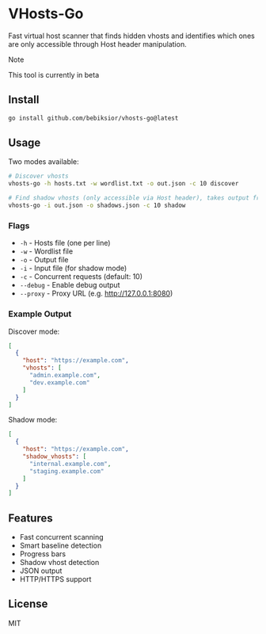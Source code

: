 # VHosts-Go

Fast virtual host scanner that finds hidden vhosts and identifies which ones are only accessible through Host header manipulation.

> [!NOTE]
> This tool is currently in beta


## Install
```bash
go install github.com/bebiksior/vhosts-go@latest
```

## Usage
Two modes available:

```bash
# Discover vhosts
vhosts-go -h hosts.txt -w wordlist.txt -o out.json -c 10 discover

# Find shadow vhosts (only accessible via Host header), takes output from discover mode as input
vhosts-go -i out.json -o shadows.json -c 10 shadow
```

### Flags
- `-h` - Hosts file (one per line)
- `-w` - Wordlist file
- `-o` - Output file
- `-i` - Input file (for shadow mode)
- `-c` - Concurrent requests (default: 10)
- `--debug` - Enable debug output
- `--proxy` - Proxy URL (e.g. http://127.0.0.1:8080)

### Example Output
Discover mode:
```json
[
  {
    "host": "https://example.com",
    "vhosts": [
      "admin.example.com",
      "dev.example.com"
    ]
  }
]
```

Shadow mode:
```json
[
  {
    "host": "https://example.com",
    "shadow_vhosts": [
      "internal.example.com",
      "staging.example.com"
    ]
  }
]
```

## Features
- Fast concurrent scanning
- Smart baseline detection
- Progress bars
- Shadow vhost detection
- JSON output
- HTTP/HTTPS support

## License
MIT
